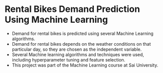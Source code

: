 # Rental Bikes Demand Prediction Using Machine Learning
- Demand for rental bikes is predicted using several Machine Learning algorithms.
- Demand for rental bikes depends on the weather conditions on that particular day, so they are chosen as the independent variable.
- Several Machine learning algorithms and techniques were used, including hyperparameter tuning and feature selection.
- This project was part of the Machine Learning course at Sai University.
